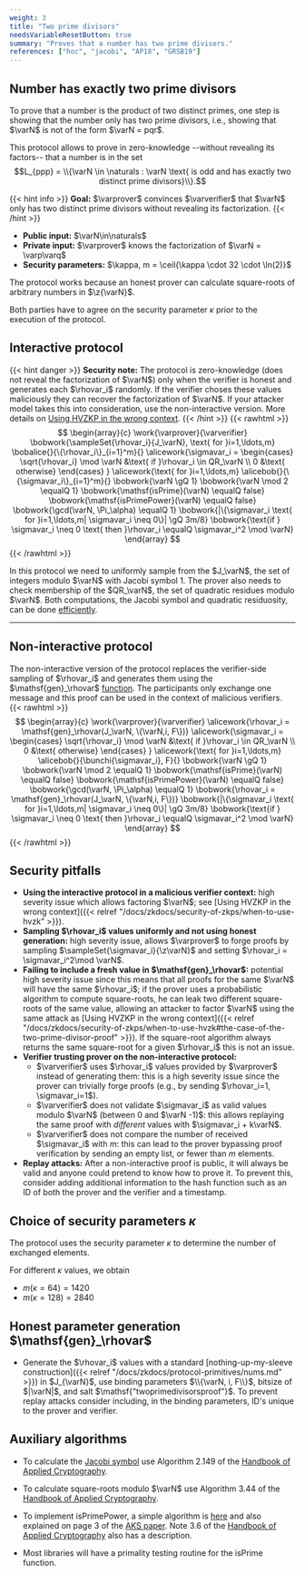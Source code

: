 ```yaml
---
weight: 3
title: "Two prime divisors"
needsVariableResetButton: true
summary: "Proves that a number has two prime divisors."
references: ["hoc", "jacobi", "AP18", "GRSB19"]
---
```

## Number has exactly two prime divisors

To prove that a number is the product of two distinct primes, one step is showing that the number only has two prime divisors, i.e., showing that $\varN$ is not of the form $\varN = pqr$.

This protocol allows to prove in zero-knowledge --without revealing its factors-- that a number is in the set $$L_{ppp} = \\{\varN \in \naturals : \varN \text{ is odd and has exactly two distinct prime divisors}\\}.$$


{{< hint info >}}
**Goal:**
$\varprover$ convinces $\varverifier$ that $\varN$ only has two distinct prime divisors without revealing its factorization.
{{< /hint >}}

 * __Public input:__ $\varN\in\naturals$
 * __Private input:__ $\varprover$ knows the factorization of $\varN = \varp\varq$
 * __Security parameters:__ $\kappa, m = \ceil{\kappa \cdot 32 \cdot \ln(2)}$

The protocol works because an honest prover can calculate square-roots of arbitrary numbers in $\z{\varN}$.

Both parties have to agree on the security parameter $\kappa$ prior to the execution of the protocol.

## Interactive protocol
{{< hint danger >}}
**Security note:** The protocol is zero-knowledge (does not reveal the factorization of $\varN$) only when the verifier is honest and generates each $\rhovar_i$ randomly. If the verifier choses these values maliciously they can recover the factorization of $\varN$. If your attacker model takes this into consideration, use the non-interactive version. More details on [Using HVZKP in the wrong context](../../../security-of-zkps/when-to-use-hvzk).
{{< /hint >}}
{{< rawhtml >}}
 $$
 \begin{array}{c}
 \work{\varprover}{\varverifier}
 \bobwork{\sampleSet{\rhovar_i}{J_\varN}, \text{ for }i=1,\ldots,m}
 \bobalice{}{\{\rhovar_i\}_{i=1}^m}{}
 \alicework{\sigmavar_i = \begin{cases}
  \sqrt{\rhovar_i} \mod \varN &\text{ if }\rhovar_i \in QR_\varN \\
  0 &\text{ otherwise}
\end{cases}
}
 \alicework{\text{ for }i=1,\ldots,m}
 \alicebob{}{\{\sigmavar_i\}_{i=1}^m}{}
 \bobwork{\varN \gQ 1}
 \bobwork{\varN \mod 2 \equalQ 1}
 \bobwork{\mathsf{isPrime}(\varN) \equalQ false}
 \bobwork{\mathsf{isPrimePower}(\varN) \equalQ false}
 \bobwork{\gcd(\varN, \Pi_\alpha) \equalQ 1}
 \bobwork{|\{\sigmavar_i \text{ for }i=1,\ldots,m| \sigmavar_i \neq 0\}| \gQ 3m/8}
 \bobwork{\text{if } \sigmavar_i \neq 0 \text{ then }\rhovar_i \equalQ \sigmavar_i^2 \mod \varN}
 \end{array}
 $$
{{< /rawhtml >}}

 In this protocol we need to uniformly sample from the $J_\varN$, the set of integers modulo $\varN$ with Jacobi symbol $1$. The prover also needs to check membership of the $QR_\varN$, the set of quadratic residues modulo $\varN$. Both computations, the Jacobi symbol and quadratic residuosity, can be done [efficiently](#auxiliary-algorithms).


-----

## Non-interactive protocol
The non-interactive version of the protocol replaces the verifier-side sampling of $\rhovar_i$ and generates them using the $\mathsf{gen}_\rhovar$ [function](../square-freeness/#auxiliary-functions---mathsfgen_rhovar).
The participants only exchange one message and this proof can be used in the context of malicious verifiers.
{{< rawhtml >}}
  $$
 \begin{array}{c}
 \work{\varprover}{\varverifier}
 \alicework{\rhovar_i = \mathsf{gen}_\rhovar(J_\varN, \{\varN,i, F\})}
 \alicework{\sigmavar_i = \begin{cases}
  \sqrt{\rhovar_i} \mod \varN &\text{ if }\rhovar_i \in QR_\varN \\
  0 &\text{ otherwise}
\end{cases}
}
 \alicework{\text{ for }i=1,\ldots,m}
 \alicebob{}{\bunchi{\sigmavar_i}, F}{}
 \bobwork{\varN \gQ 1}
 \bobwork{\varN \mod 2 \equalQ 1}
 \bobwork{\mathsf{isPrime}(\varN) \equalQ false}
 \bobwork{\mathsf{isPrimePower}(\varN) \equalQ false}
 \bobwork{\gcd(\varN, \Pi_\alpha) \equalQ 1}
 \bobwork{\rhovar_i = \mathsf{gen}_\rhovar(J_\varN, \{\varN,i, F\})}
 \bobwork{|\{\sigmavar_i \text{ for }i=1,\ldots,m| \sigmavar_i \neq 0\}| \gQ 3m/8}
 \bobwork{\text{if } \sigmavar_i \neq 0 \text{ then }\rhovar_i \equalQ \sigmavar_i^2 \mod \varN}
 \end{array}
 $$
{{< /rawhtml >}}

## Security pitfalls
 * __Using the interactive protocol in a malicious verifier context:__ high severity issue which allows factoring $\varN$; see [Using HVZKP in the wrong context]({{< relref "/docs/zkdocs/security-of-zkps/when-to-use-hvzk" >}}).
 * **Sampling $\rhovar_i$ values uniformly and not using honest generation:** high severity issue, allows $\varprover$ to forge proofs by sampling $\sampleSet{\sigmavar_i}{\z\varN}$ and setting $\rhovar_i = \sigmavar_i^2\mod \varN$.
 * **Failing to include a fresh value in $\mathsf{gen}_\rhovar$:** potential high severity issue since this means that all proofs for the same $\varN$ will have the same $\rhovar_i$; if the prover uses a probabilistic algorithm to compute square-roots, he can leak two different square-roots of the same value, allowing an attacker to factor $\varN$ using the same attack as [Using HVZKP in the wrong context]({{< relref "/docs/zkdocs/security-of-zkps/when-to-use-hvzk#the-case-of-the-two-prime-divisor-proof" >}}). If the square-root algorithm always returns the same square-root for a given $\rhovar_i$ this is not an issue.
 * __Verifier trusting prover on the non-interactive protocol:__
   * $\varverifier$ uses $\rhovar_i$ values provided by $\varprover$ instead of generating them: this is a high severity issue since the prover can trivially forge proofs (e.g., by sending $\rhovar_i=1, \sigmavar_i=1$).
   * $\varverifier$ does not validate $\sigmavar_i$ as valid values modulo $\varN$ (between 0 and $\varN -1)$: this allows replaying the same proof with *different* values with $\sigmavar_i + k\varN$.
   * $\varverifier$ does not compare the number of received $\sigmavar_i$ with $m$: this can lead to the prover bypassing proof verification by sending an empty list, or fewer than $m$ elements.
 * __Replay attacks:__ After a non-interactive proof is public, it will always be valid and anyone could pretend to know how to prove it. To prevent this, consider adding additional information to the hash function such as an ID of both the prover and the verifier and a timestamp.


## Choice of security parameters $\kappa$
The protocol uses the security parameter $\kappa$ to determine the number of exchanged elements.

For different $\kappa$ values, we obtain
 - $m(\kappa=64) = 1420$
 - $m(\kappa=128) = 2840$

## Honest parameter generation $\mathsf{gen}_\rhovar$
- Generate the $\rhovar_i$ values with a standard [nothing-up-my-sleeve construction]({{< relref "/docs/zkdocs/protocol-primitives/nums.md" >}}) in $J_{\varN}$, use binding parameters $\\{\varN, i, F\\}$, bitsize of $|\varN|$, and salt $\mathsf{"twoprimedivisorsproof"}$. To prevent replay attacks consider including, in the binding parameters, ID's unique to the prover and verifier.

## Auxiliary algorithms
- To calculate the [Jacobi symbol](https://en.wikipedia.org/wiki/Jacobi_symbol) use Algorithm 2.149 of the [Handbook of Applied Cryptography](https://cacr.uwaterloo.ca/hac/).


- To calculate square-roots modulo $\varN$ use Algorithm 3.44 of the [Handbook of Applied Cryptography](https://cacr.uwaterloo.ca/hac/).

- To implement $\mathsf{isPrimePower}$, a simple algorithm is [here](https://cstheory.stackexchange.com/questions/2077/how-to-check-if-a-number-is-a-perfect-power-in-polynomial-time) and also explained on page 3 of the [AKS paper](https://citeseerx.ist.psu.edu/viewdoc/download?doi=10.1.1.532.7639&rep=rep1&type=pdf). Note 3.6 of the [Handbook of Applied Cryptography](https://cacr.uwaterloo.ca/hac/about/chap3.pdf) also has a description.

- Most libraries will have a primality testing routine for the $\mathsf{isPrime}$ function.


